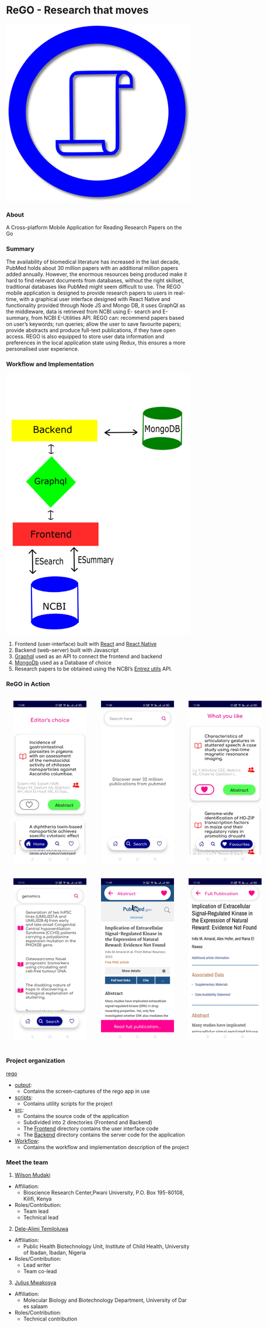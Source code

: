 # ReGO - Research that moves
<p align="center">
 <img src="src/frontend/Rego/app/assets/images/rego.png">
</p>

### About
A Cross-platform Mobile Application for Reading Research Papers on the Go

### Summary
The availability of biomedical literature has increased in the last decade, PubMed holds about
30 million papers with an additional million papers added annually. However, the enormous
resources being produced make it hard to find relevant documents from databases, without
the right skillset, traditional databases like PubMed might seem difficult to use. The REGO
mobile application is designed to provide research papers to users in real-time, with a
graphical user interface designed with React Native and functionality provided through Node
JS and Mongo DB, it uses GraphQl as the middleware, data is retrieved from NCBI using E-
search and E-summary, from NCBI E-Utilities API. REGO can: recommend papers based on
user’s keywords; run queries; allow the user to save favourite papers; provide abstracts and
produce full-text publications, if they have open access. REGO is also equipped to store user
data information and preferences in the local application state using Redux, this ensures a
more personalised user experience.

### Workflow and Implementation
<p align="center">
 <img src="workflow/rego_workflow.png">
</p>

1. Frontend (user-interface) built with  [React](https://reactjs.org/) and [React Native](https://reactnative.dev/)
2. Backend (web-server) built with Javascript
3. [Graphql](https://graphql.org/) used as an API to connect the frontend and backend
4. [MongoDb](https://docs.mongodb.com/manual/) used as a Database of choice
5. Research papers to be obtained using the NCBI’s [Entrez utils](https://www.ncbi.nlm.nih.gov/books/NBK25501/) API.

### ReGO in Action
<div align="center"  style="display: flex">
    <img width="200" style="margin: 20px" src="output/Screenshot_2022-04-15-11-08-04-29_a9a56b8cc64bdde91c17db58bee4351f.jpg">
    <img width="200" style="margin: 20px"  src="output/Screenshot_2022-04-15-11-08-19-23_a9a56b8cc64bdde91c17db58bee4351f.jpg">
    <img width="200" style="margin: 20px" src="output/Screenshot_2022-04-15-11-08-47-02_a9a56b8cc64bdde91c17db58bee4351f.jpg">
</div>

<div align="center" style="display:flex">
    <img width="200" style="margin: 20px" src="output/Screenshot_2022-04-15-11-11-33-70_a9a56b8cc64bdde91c17db58bee4351f.jpg">
    <img width="200" style="margin: 20px" src="output/Screenshot_2022-04-15-11-09-39-81_a9a56b8cc64bdde91c17db58bee4351f.jpg">
    <img width="200" style="margin: 20px;" src="output/Screenshot_2022-04-15-11-10-35-86_a9a56b8cc64bdde91c17db58bee4351f.jpg">
</div>

### Project organization
[rego](./README.md) <br>
- [output](./output):
  - Contains the screen-captures of the rego app in use
- [scripts](./scripts):
  - Contains utility scripts for the project
- [src](./src):
  - Contains the source code of the application
  - Subdivided into 2 directories (Frontend and Backend)
  - The [Frontend](./src/frontend) directory contains the user interface code
  - The [Backend](./src/backend) directory contains the server code for the application
- [Workflow](./workflow):
  - Contains the workflow and implementation description of the project

### Meet the team
1. [Wilson Mudaki](https://github.com/totodingi)
- Affiliation:
  - Bioscience Research Center,Pwani University, P.O. Box 195-80108, Kilifi, Kenya
- Roles/Contribution:
  - Team lead
  - Technical lead

2. [Dele-Alimi Temiloluwa]()
- Affiliation:
  - Public Health Biotechnology Unit, Institute of Child Health, University of Ibadan, Ibadan, Nigeria
- Roles/Contribution:
  - Lead writer
  - Team co-lead

3. [Julius Mwakosya]()
- Affiliation:
  - Molecular Biology and Biotechnology Department, University of Dar es salaam
- Roles/Contribution: 
  - Technical contribution
